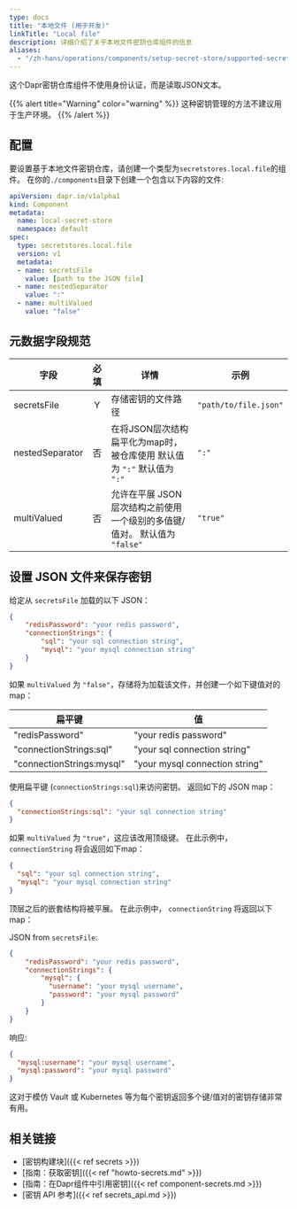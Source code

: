 ```yaml
---
type: docs
title: "本地文件 (用于开发)"
linkTitle: "Local file"
description: 详细介绍了关于本地文件密钥仓库组件的信息
aliases:
  - "/zh-hans/operations/components/setup-secret-store/supported-secret-stores/file-secret-store/"
---
```


这个Dapr密钥仓库组件不使用身份认证，而是读取JSON文本。

{{% alert title="Warning" color="warning" %}}
这种密钥管理的方法不建议用于生产环境。
{{% /alert %}}

## 配置

要设置基于本地文件密钥仓库，请创建一个类型为`secretstores.local.file`的组件。 在你的`./components`目录下创建一个包含以下内容的文件:

```yaml
apiVersion: dapr.io/v1alpha1
kind: Component
metadata:
  name: local-secret-store
  namespace: default
spec:
  type: secretstores.local.file
  version: v1
  metadata:
  - name: secretsFile
    value: [path to the JSON file]
  - name: nestedSeparator
    value: ":"
  - name: multiValued
    value: "false"
```

## 元数据字段规范

| 字段              | 必填 | 详情                                             | 示例                    |
| --------------- |:--:| ---------------------------------------------- | --------------------- |
| secretsFile     | Y  | 存储密钥的文件路径                                      | `"path/to/file.json"` |
| nestedSeparator | 否  | 在将JSON层次结构扁平化为map时，被仓库使用 默认值为 `":"` 默认值为 `":"` | `":"`                 |
| multiValued     | 否  | 允许在平展 JSON 层次结构之前使用一个级别的多值键/值对。 默认值为 `"false"` | `"true"`              |

## 设置 JSON 文件来保存密钥

给定从 `secretsFile` 加载的以下 JSON：

```json
{
    "redisPassword": "your redis password",
    "connectionStrings": {
        "sql": "your sql connection string",
        "mysql": "your mysql connection string"
    }
}
```

如果 `multiValued` 为 `"false"`，存储将为加载该文件，并创建一个如下键值对的map：

| 扁平键                       | 值                              |
| ------------------------- | ------------------------------ |
| "redisPassword"           | "your redis password"          |
| "connectionStrings:sql"   | "your sql connection string"   |
| "connectionStrings:mysql" | "your mysql connection string" |

使用扁平键 (`connectionStrings:sql`)来访问密钥。 返回如下的 JSON map：

```json
{
  "connectionStrings:sql": "your sql connection string"
}
```

如果 `multiValued` 为 `"true"`，这应该改用顶级键。 在此示例中，`connectionString` 将会返回如下map：

```json
{
  "sql": "your sql connection string",
  "mysql": "your mysql connection string"
}
```

顶层之后的嵌套结构将被平展。 在此示例中， `connectionString` 将返回以下map：

JSON from `secretsFile`:

```json
{
    "redisPassword": "your redis password",
    "connectionStrings": {
        "mysql": {
          "username": "your mysql username",
          "password": "your mysql password"
        }
    }
}
```

响应:

```json
{
  "mysql:username": "your mysql username",
  "mysql:password": "your mysql password"
}
```

这对于模仿 Vault 或 Kubernetes 等为每个密钥返回多个键/值对的密钥存储非常有用。

## 相关链接
- [密钥构建块]({{< ref secrets >}})
- [指南：获取密钥]({{< ref "howto-secrets.md" >}})
- [指南：在Dapr组件中引用密钥]({{< ref component-secrets.md >}})
- [密钥 API 参考]({{< ref secrets_api.md >}})
